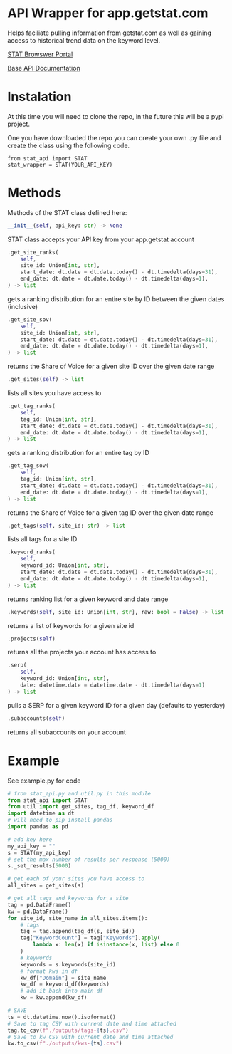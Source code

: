 # API Wrapper for app.getstat.com
Helps faciliate pulling information from getstat.com as well as gaining access to historical trend data on the keyword level. 

<a href=https://app.getstat.com/>STAT Browswer Portal</a>

<a href=https://help.getstat.com/knowledgebase/requests-and-responses/#apicalls>Base API Documentation</a>

# Instalation
At this time you will need to clone the repo, in the future this will be a pypi project. 

One you have downloaded the repo you can create your own .py file and create the class using the following code. 
```
from stat_api import STAT
stat_wrapper = STAT(YOUR_API_KEY)
```
# Methods
Methods of the STAT class defined here:
```py
__init__(self, api_key: str) -> None
```
STAT class accepts your API key from your app.getstat account

```py
.get_site_ranks(
    self, 
    site_id: Union[int, str], 
    start_date: dt.date = dt.date.today() - dt.timedelta(days=31),
    end_date: dt.date = dt.date.today() - dt.timedelta(days=1),
) -> list
```
gets a ranking distribution for an entire site by ID between the given dates (inclusive)

```py
.get_site_sov(
    self, 
    site_id: Union[int, str], 
    start_date: dt.date = dt.date.today() - dt.timedelta(days=31),
    end_date: dt.date = dt.date.today() - dt.timedelta(days=1),
) -> list
```
returns the Share of Voice for a given site ID over the given date range
```py
.get_sites(self) -> list
```
lists all sites you have access to
```py
.get_tag_ranks(
    self, 
    tag_id: Union[int, str], 
    start_date: dt.date = dt.date.today() - dt.timedelta(days=31),
    end_date: dt.date = dt.date.today() - dt.timedelta(days=1),
) -> list
```
gets a ranking distribution for an entire tag by ID
```py
.get_tag_sov(
    self, 
    tag_id: Union[int, str], 
    start_date: dt.date = dt.date.today() - dt.timedelta(days=31),
    end_date: dt.date = dt.date.today() - dt.timedelta(days=1),
) -> list
```
returns the Share of Voice for a given tag ID over the given date range
```py
.get_tags(self, site_id: str) -> list
```
lists all tags for a site ID
```py
.keyword_ranks(
    self, 
    keyword_id: Union[int, str], 
    start_date: dt.date = dt.date.today() - dt.timedelta(days=31),
    end_date: dt.date = dt.date.today() - dt.timedelta(days=1),
) -> list
```
returns ranking list for a given keyword and date range
```py
.keywords(self, site_id: Union[int, str], raw: bool = False) -> list
```
returns a list of keywords for a given site id
```py
.projects(self)
```
returns all the projects your account has access to
```py
.serp(
    self, 
    keyword_id: Union[int, str], 
    date: datetime.date = datetime.date - dt.timedelta(days=1)
) -> list
```
pulls a SERP for a given keyword ID for a given day (defaults to yesterday)
```py
.subaccounts(self)
```
returns all subaccounts on your account

# Example
See example.py for code
```py
# from stat_api.py and util.py in this module
from stat_api import STAT
from util import get_sites, tag_df, keyword_df
import datetime as dt
# will need to pip install pandas
import pandas as pd

# add key here
my_api_key = ""
s = STAT(my_api_key)
# set the max number of results per response (5000)
s._set_results(5000)

# get each of your sites you have access to
all_sites = get_sites(s)

# get all tags and keywords for a site
tag = pd.DataFrame()
kw = pd.DataFrame()
for site_id, site_name in all_sites.items():
    # tags
    tag = tag.append(tag_df(s, site_id))
    tag["KeywordCount"] = tag["Keywords"].apply(
        lambda x: len(x) if isinstance(x, list) else 0
    )
    # keywords
    keywords = s.keywords(site_id)
    # format kws in df
    kw_df["Domain"] = site_name
    kw_df = keyword_df(keywords)
    # add it back into main df
    kw = kw.append(kw_df)

# SAVE
ts = dt.datetime.now().isoformat()
# Save to tag CSV with current date and time attached
tag.to_csv(f"./outputs/tags-{ts}.csv")
# Save to kw CSV with current date and time attached
kw.to_csv(f"./outputs/kws-{ts}.csv")

```